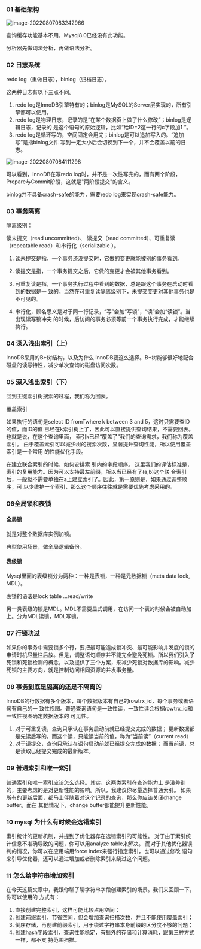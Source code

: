 ### 01 基础架构

![image-20220807083242966](D:\Documents\anhen\typora\Mysql45讲.assets\image-20220807083242966.png)

查询缓存功能基本不用，Mysql8.0已经没有此功能。

分析器先做词法分析，再做语法分析。



### 02 日志系统

redo log（重做日志），binlog（归档日志）。

这两种日志有以下三点不同。 

1. redo log是InnoDB引擎特有的；binlog是MySQL的Server层实现的，所有引擎都可以使用。 
2.  redo log是物理日志，记录的是“在某个数据页上做了什么修改”；binlog是逻辑日志，记录的 是这个语句的原始逻辑，比如“给ID=2这一行的c字段加1 ”。 
3.  redo log是循环写的，空间固定会用完；binlog是可以追加写入的。“追加写”是指binlog文件 写到一定大小后会切换到下一个，并不会覆盖以前的日志。

![image-20220807084111298](D:\Documents\anhen\typora\Mysql45讲.assets\image-20220807084111298.png)

可以看到，InnoDB在写redo log时，并不是一次性写完的，而有两个阶段，Prepare与Commit阶段，这就是"两阶段提交"的含义。

binlog并不具备crash-safe的能力，需要redo log来实现crash-safe能力。



### 03 事务隔离

隔离级别：

读未提交（read uncommitted）、 读提交（read committed）、可重复读（repeatable read）和串行化（serializable ）。

1. 读未提交是指，一个事务还没提交时，它做的变更就能被别的事务看到。 

2. 读提交是指，一个事务提交之后，它做的变更才会被其他事务看到。 

3. 可重复读是指，一个事务执行过程中看到的数据，总是跟这个事务在启动时看到的数据是一 致的。当然在可重复读隔离级别下，未提交变更对其他事务也是不可见的。 

4. 串行化，顾名思义是对于同一行记录，“写”会加“写锁”，“读”会加“读锁”。当出现读写锁冲突 的时候，后访问的事务必须等前一个事务执行完成，才能继续执行。



### 04 深入浅出索引（上）

InnoDB采用的B+树结构，以及为什么 InnoDB要这么选择。B+树能够很好地配合磁盘的读写特性，减少单次查询的磁盘访问次数。



### 05 深入浅出索引（下）

回到主键索引树搜索的过程，我们称为回表。

覆盖索引 

如果执行的语句是select ID fromTwhere k between 3 and 5，这时只需要查ID的值，而ID的值 已经在k索引树上了，因此可以直接提供查询结果，不需要回表。也就是说，在这个查询里面， 索引k已经“覆盖了”我们的查询需求，我们称为覆盖索引。 由于覆盖索引可以减少树的搜索次数，显著提升查询性能，所以使用覆盖索引是一个常用 的性能优化手段。

在建立联合索引的时候，如何安排索 引内的字段顺序。 这里我们的评估标准是，索引的复用能力。因为可以支持最左前缀，所以当已经有了(a,b)这个联 合索引后，一般就不需要单独在a上建立索引了。因此，第一原则是，如果通过调整顺序，可 以少维护一个索引，那么这个顺序往往就是需要优先考虑采用的。

### 06全局锁和表锁

#### 全局锁

就是对整个数据库实例加锁。

典型使用场景，做全局逻辑备份。

#### 表级锁

Mysql里面的表级锁分为两种：一种是表锁，一种是元数据锁（meta data lock, MDL）。

表锁的语法是lock table ...read/write

另一类表级的锁是MDL。MDL不需要显式调用，在访问一个表的时候会被自动加上。分为MDL读锁，MDL写锁。



### 07 行锁功过

如果你的事务中需要锁多个行，要把最可能造成锁冲突、最可能影响并发度的锁的申请时机尽量往后放。但是，调整语句顺序并不能完全避免死锁。所以我们引入了死锁和死锁检测的概念，以及提供了三个方案，来减少死锁对数据库的影响。减少死锁的主要方向，就是控制访问相同资源的并发事务量。



### 08 事务到底是隔离的还是不隔离的

InnoDB的行数据有多个版本，每个数据版本有自己的rowtrx_id，每个事务或者语句有自己的一 致性视图。普通查询语句是一致性读，一致性读会根据rowtrx_id和一致性视图确定数据版本的 可见性。

1. 对于可重复读，查询只承认在事务启动前就已经提交完成的数据； 更新数据都是先读后写的，而这个读，只能读当前的值，称为“当前读”（current read）
2. 对于读提交，查询只承认在语句启动前就已经提交完成的数据； 而当前读，总是读取已经提交完成的最新版本。



### 09 普通索引和唯一索引

普通索引和唯一索引应该怎么选择。其实，这两类索引在查询能力上 是没差别的，主要考虑的是对更新性能的影响。所以，我建议你尽量选择普通索引。 如果所有的更新后面，都马上伴随着对这个记录的查询，那么你应该关闭change buffer。而在 其他情况下，change buffer都能提升更新性能。



### 10 mysql 为什么有时候会选错索引

索引统计的更新机制，并提到了优化器存在选错索引的可能性。 对于由于索引统计信息不准确导致的问题，你可以用analyze table来解决。 而对于其他优化器误判的情况，你可以在应用端用force index来强行指定索引，也可以通过修改 语句来引导优化器，还可以通过增加或者删除索引来绕过这个问题。



### 11 怎么给字符串增加索引

在今天这篇文章中，我跟你聊了聊字符串字段创建索引的场景。我们来回顾一下，你可以使用的 方式有： 

1. 直接创建完整索引，这样可能比较占用空间； 
2. 创建前缀索引，节省空间，但会增加查询扫描次数，并且不能使用覆盖索引；
3.  倒序存储，再创建前缀索引，用于绕过字符串本身前缀的区分度不够的问题； 
4.  创建hash字段索引，查询性能稳定，有额外的存储和计算消耗，跟第三种方式一样，都不支 持范围扫描。